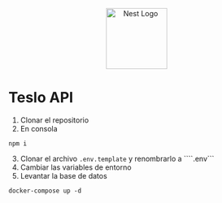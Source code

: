 <p align="center">
  <a href="http://nestjs.com/" target="blank"><img src="https://nestjs.com/img/logo-small.svg" width="120" alt="Nest Logo" /></a>
</p>

[circleci-image]: https://img.shields.io/circleci/build/github/nestjs/nest/master?token=abc123def456
[circleci-url]: https://circleci.com/gh/nestjs/nest

# Teslo API

1. Clonar el repositorio
2. En consola
```
npm i
```
3. Clonar el archivo ```.env.template``` y renombrarlo a ````.env```
4. Cambiar las variables de entorno
5. Levantar la base de datos
```
docker-compose up -d
```
